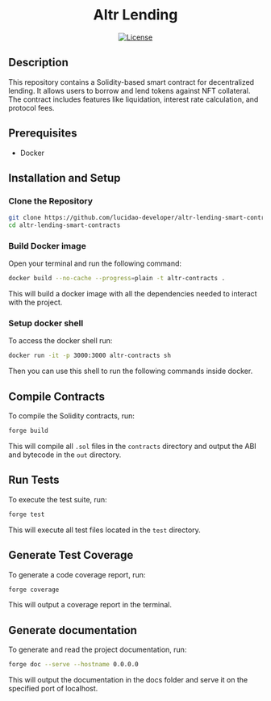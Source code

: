 <h1 align="center">Altr Lending</h3>

<div align="center">

[![License](https://img.shields.io/badge/license-MIT-blue.svg)](/LICENSE)

</div>

## Description

This repository contains a Solidity-based smart contract for decentralized lending. It allows users to borrow and lend tokens against NFT collateral. The contract includes features like liquidation, interest rate calculation, and protocol fees.

## Prerequisites

- Docker

## Installation and Setup

### Clone the Repository

```bash
git clone https://github.com/lucidao-developer/altr-lending-smart-contracts.git
cd altr-lending-smart-contracts
```

### Build Docker image
Open your terminal and run the following command:
```bash
docker build --no-cache --progress=plain -t altr-contracts .
```
This will build a docker image with all the dependencies needed to interact with the project.

### Setup docker shell
To access the docker shell run:
```bash
docker run -it -p 3000:3000 altr-contracts sh
```

Then you can use this shell to run the following commands inside docker.

## Compile Contracts

To compile the Solidity contracts, run:

```bash
forge build
```

This will compile all `.sol` files in the `contracts` directory and output the ABI and bytecode in the `out` directory.

## Run Tests

To execute the test suite, run:

```bash
forge test
```

This will execute all test files located in the `test` directory.

## Generate Test Coverage

To generate a code coverage report, run:

```bash
forge coverage
```

This will output a coverage report in the terminal.

## Generate documentation

To generate and read the project documentation, run:

```bash
forge doc --serve --hostname 0.0.0.0
```

This will output the documentation in the docs folder and serve it on the specified port of localhost.